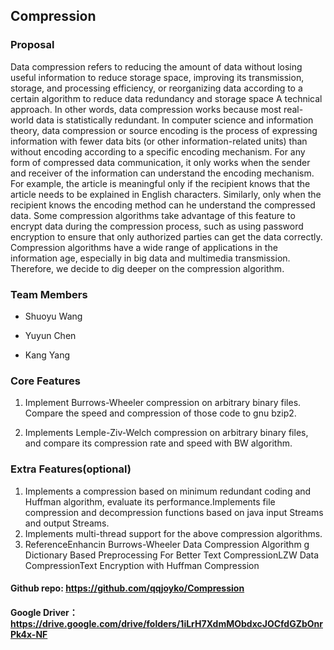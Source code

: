 ## Compression

### Proposal

Data compression refers to reducing the amount of data without losing useful information to reduce storage space, improving its transmission, storage, and processing efficiency, or reorganizing data according to a certain algorithm to reduce data redundancy and storage space A technical approach. In other words, data compression works because most real-world data is statistically redundant. In computer science and information theory, data compression or source encoding is the process of expressing information with fewer data bits (or other information-related units) than without encoding according to a specific encoding mechanism. For any form of compressed data communication, it only works when the sender and receiver of the information can understand the encoding mechanism. For example, the article is meaningful only if the recipient knows that the article needs to be explained in English characters. Similarly, only when the recipient knows the encoding method can he understand the compressed data. Some compression algorithms take advantage of this feature to encrypt data during the compression process, such as using password encryption to ensure that only authorized parties can get the data correctly. Compression algorithms have a wide range of applications in the information age, especially in big data and multimedia transmission. Therefore, we decide to dig deeper on the compression algorithm.

### Team Members

- Shuoyu Wang

- Yuyun Chen

- Kang Yang 

### Core Features

1. Implement Burrows-Wheeler compression on arbitrary binary files. Compare the speed and compression of those code to gnu bzip2.

2. Implements Lemple-Ziv-Welch compression on arbitrary binary files, and compare its compression rate and speed with BW algorithm.

###  Extra Features(optional)

1. Implements a compression based on minimum redundant coding and Huffman algorithm, evaluate its performance.Implements file compression and decompression functions based on java input Streams and output Streams.
2. Implements multi-thread support for the above compression algorithms.
3. ReferenceEnhancin Burrows-Wheeler Data Compression Algorithm g Dictionary Based Preprocessing For Better Text CompressionLZW Data CompressionText Encryption with Huffman Compression



#### Github repo: https://github.com/qqjoyko/Compression
#### Google Driver：https://drive.google.com/drive/folders/1iLrH7XdmMObdxcJOCfdGZbOnrPk4x-NF

